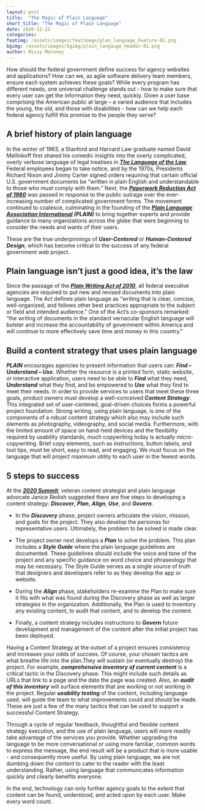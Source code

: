 ```yaml
---
layout: post
title:  "The Magic of Plain Language"
short_title: "The Magic of Plain Language"
date: 2020-12-22
categories:
featimg: /assets/images/featimage/plan_language_Feature-01.png
bgimg: /assets/images/bgimg/plain_langauge_Header-01.png
author: Missy Maloney
---
```


How should the federal government define success for agency websites and applications? How can we, as agile software delivery team members, ensure each system achieves these goals? While every program has different needs, one universal challenge stands out - how to make sure that every user can get the information they need, quickly. Given a user base comprising the American public at large – a varied audience that includes the young, the old, and those with disabilities - how can we help each federal agency fulfill this promise to the people they serve?

## A brief history of plain language  
In the winter of 1963, a Stanford and Harvard Law graduate named David Mellinkoff first shared his comedic insights into the overly complicated, overly verbose language of legal treatises in ***[The Language of the Law](https://www.amazon.com/Language-Law-David-Mellinkoff/dp/1592446906)***. Federal employees began to take notice, and by the 1970s, Presidents Richard Nixon and Jimmy Carter signed orders requiring that certain official U.S. government documents be “written in plain English and understandable to those who must comply with them.” Next, the ***[Paperwork Reduction Act of 1980](https://www.congress.gov/bill/96th-congress/house-bill/6410)*** was passed in response to the public outrage over the ever-increasing number of complicated government forms. The movement continued to coalesce, culminating in the founding of the ***[Plain Language Association International](https://plainlanguagenetwork.org/) (PLAIN)*** to bring together experts and provide guidance to many organizations across the globe that were beginning to consider the needs and wants of their users.   

These are the true underpinnings of ***User-Centered*** or ***Human-Centered Design***, which has become critical to the success of any federal government web project.   

## Plain language isn’t just a good idea, it’s the law 

Since the passage of the ***[Plain Writing Act of 2010](https://digital.gov/resources/plain-writing-act-of-2010/)***, all federal executive agencies are required to put new and revised documents into plain language. The Act defines plain language as “writing that is clear, concise, well-organized, and follows other best practices appropriate to the subject or field and intended audience.” One of the Act’s co-sponsors remarked: “the writing of documents in the standard vernacular English language will bolster and increase the accountability of government within America and will continue to more effectively save time and money in this country." 

## Build a content strategy that uses plain language 

***PLAIN*** encourages agencies to present information that users can: ***Find – Understand – Use.*** Whether the resource is a printed form, static website, or interactive application, users need to be able to ***Find*** what they need, ***Understand*** what they find, and be empowered to ***Use*** what they find to meet their needs. In order to provide services to users that meet these three goals, product owners must develop a well-conceived ***Content Strategy***. This integrated set of user-centered, goal-driven choices forms a powerful project foundation.  Strong writing, using plain language, is one of the components of a robust content strategy which also may include such elements as photography, videography, and social media. Furthermore, with the limited amount of space on hand-held devices and the flexibility required by usability standards, much copywriting today is actually *micro*-copywriting. Brief copy elements, such as instructions, button labels, and tool tips, must be short, easy to read, and engaging. We must focus on the language that will project maximum utility to each user in the fewest words. 

## 5 steps to success 

At the ***[2020 Summit](https://plainlanguagenetwork.org/conferences/2020-access-for-all/)***, veteran content strategist and plain language advocate Janice Redish suggested there are five steps to developing a content strategy: ***Discover***, ***Plan***, ***Align***, ***Use***, and ***Govern***.    

- In the ***Discovery*** phase, project owners articulate the vision, mission, and goals for the project. They also develop the personas for representative users. Ultimately, the problem to be solved is made clear. 

- The project owner next develops a ***Plan*** to solve the problem. This plan includes a ***Style Guide*** where the plain language guidelines are documented. These guidelines should include the voice and tone of the project and any specific guidance on word choice and phraseology that may be necessary. The Style Guide serves as a single source of truth that designers and developers refer to as they develop the app or website. 

- During the ***Align*** phase, stakeholders re-examine the Plan to make sure it fits with what was found during the Discovery phase as well as larger strategies in the organization. Additionally, the Plan is used to inventory any existing content, to audit that content, and to develop the content.   

- Finally, a content strategy includes instructions to ***Govern*** future development and management of the content after the initial project has been deployed. 

Having a Content Strategy at the outset of a project ensures consistency and increases your odds of success. Of course, your chosen tactics are what breathe life into the plan.They will sustain (or eventually destroy) the project. For example, ***comprehensive inventory of current content*** is a critical tactic in the Discovery phase.  This might include such details as URLs that link to a page and the date the page was created.  Also, an ***audit of this inventory*** will surface elements that are working or not working in the project. Regular ***usability testing*** of the content, including language used, will guide the team to what improvements could and should be made. These are just a few of the many tactics that can be used to support a successful Content Strategy. 

Through a cycle of regular feedback, thoughtful and flexible content strategy execution, and the use of plain language, users will more readily take advantage of the services you provide. Whether upgrading the language to be more conversational or using more familiar, common words to express the message, the end result will be a product that is more usable - and consequently more useful.  By using plain language, we are not dumbing down the content to cater to the reader with the least understanding. Rather, using language that communicates information quickly and clearly benefits everyone.   

In the end, technology can only further agency goals to the extent that content can be found, understood, and acted upon by each user. Make every word count.